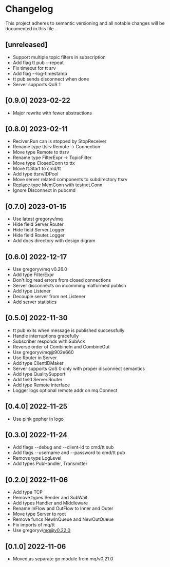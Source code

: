# Changelog

This project adheres to semantic versioning and all notable
changes will be documented in this file.

## [unreleased]

- Support multiple topic filters in subscription
- Add flag tt pub --repeat 
- Fix timeout for tt srv
- Add flag --log-timestamp
- tt pub sends disconnect when done
- Server supports QoS 1

## [0.9.0] 2023-02-22

- Major rewrite with fewer abstractions

## [0.8.0] 2023-02-11

- Reciver.Run can is stopped by StopReceiver
- Rename type ttsrv.Remote -> Connection
- Move type Remote to ttsrv
- Rename type FilterExpr -> TopicFilter
- Move type ClosedConn to ttx
- Move tt.Start to cmd/tt
- Add type ttsrv/IDPool
- Move server related components to subdirectory ttsrv
- Replace type MemConn with testnet.Conn
- Ignore Disconnect in pubcmd

## [0.7.0] 2023-01-15

- Use latest gregoryv/mq
- Hide field Server.Router
- Hide field Server.Logger
- Hide field Router.Logger
- Add docs directory with design digram

## [0.6.0] 2022-12-17

- Use gregoryv/mq v0.26.0
- Add type FilterExpr
- Don't log read errors from closed connections
- Server disconnects on incomming malformed publish
- Add type Listener
- Decouple server from net.Listener
- Add server statistics

## [0.5.0] 2022-11-30

- tt pub exits when message is published successfully
- Handle interruptions gracefully
- Subscriber responds with SubAck
- Reverse order of CombineIn and CombineOut
- Use gregoryv/mq@902e660
- Use Router in Server
- Add type ClientIDMaker
- Server supports QoS 0 only with proper disconnect semantics
- Add type QualitySupport
- Add field Server.Router
- Add type Remote interface
- Logger logs optional remote addr on mq.Connect

## [0.4.0] 2022-11-25

- Use pink gopher in logo

## [0.3.0] 2022-11-24

- Add flags --debug and --client-id to cmd/tt sub 
- Add flags --username and --password to cmd/tt pub
- Remove type LogLevel
- Add types PubHandler, Transmitter

## [0.2.0] 2022-11-06

- Add type TCP
- Remove types Sender and SubWait
- Add types Handler and Middleware
- Rename InFlow and OutFlow to Inner and Outer
- Move type Server to root
- Remove funcs NewInQueue and NewOutQueue
- Fix imports of mq/tt
- Use gregoryv/mq@v0.22.0

## [0.1.0] 2022-11-06

- Moved as separate go module from mq/v0.21.0
